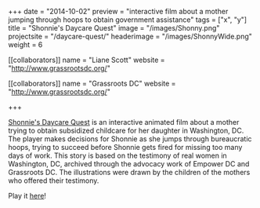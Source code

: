 +++
date = "2014-10-02"
preview = "interactive film about a mother jumping through hoops to obtain government assistance"
tags = ["x", "y"]
title = "Shonnie's Daycare Quest"
image = "/images/Shonny.png"
projectsite = "/daycare-quest/"
headerimage = "/images/ShonnyWide.png"
weight = 6

[[collaborators]]
name = "Liane Scott"
website = "http://www.grassrootsdc.org/"

[[collaborators]]
name = "Grassroots DC"
website = "http://www.grassrootsdc.org/"

+++

<a href="/daycare-quest" target="_blank">Shonnie's Daycare Quest</a> is an interactive animated film about a mother trying to obtain subsidized childcare for her daughter in Washington, DC. The player makes decisions for Shonnie as she jumps through bureaucratic hoops, trying to succeed before Shonnie gets fired for missing too many days of work. This story is based on the testimony of real women in Washington, DC, archived through the advocacy work of Empower DC and Grassroots DC. The illustrations were drawn by the children of the mothers who offered their testimony.

Play it <a href="/daycare-quest" target="_blank">here</a>!